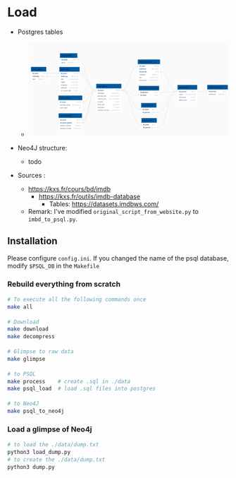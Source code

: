 # Load

- Postgres tables
    - ![](resources/tables.png)
- Neo4J structure:
    - todo

- Sources :
    - https://kxs.fr/cours/bd/imdb
        - https://kxs.fr/outils/imdb-database
            - Tables: https://datasets.imdbws.com/
    - Remark: I've modified `original_script_from_website.py` to `imbd_to_psql.py`.

## Installation

Please configure ``config.ini``.
If you changed the name of the psql database, \
modify ``$PSQL_DB`` in the ``Makefile``

### Rebuild everything from scratch

```bash
# To execute all the following commands once
make all

# Download
make download
make decompress

# Glimpse to raw data
make glimpse

# to PSQL
make process    # create .sql in ./data
make psql_load  # load .sql files into postgres

# to Neo4J
make psql_to_neo4j
```

### Load a glimpse of Neo4j

```bash
# to load the ./data/dump.txt
python3 load_dump.py
# to create the ./data/dump.txt
python3 dump.py
```